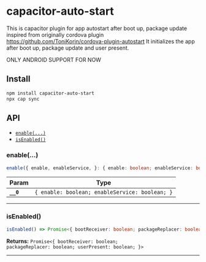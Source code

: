 # capacitor-auto-start

This is capacitor plugin for app autostart after boot up, package update inspired from originally cordova plugin https://github.com/ToniKorin/cordova-plugin-autostart
It initializes the app after boot up, package update and user present.

ONLY ANDROID SUPPORT FOR NOW

## Install

```bash
npm install capacitor-auto-start
npx cap sync
```

## API

<docgen-index>

* [`enable(...)`](#enable)
* [`isEnabled()`](#isenabled)

</docgen-index>

<docgen-api>
<!--Update the source file JSDoc comments and rerun docgen to update the docs below-->

### enable(...)

```typescript
enable({ enable, enableService, }: { enable: boolean; enableService: boolean; }) => Promise<void>
```

| Param     | Type                                                      |
| --------- | --------------------------------------------------------- |
| **`__0`** | <code>{ enable: boolean; enableService: boolean; }</code> |

--------------------


### isEnabled()

```typescript
isEnabled() => Promise<{ bootReceiver: boolean; packageReplacer: boolean; userPresent: boolean; }>
```

**Returns:** <code>Promise&lt;{ bootReceiver: boolean; packageReplacer: boolean; userPresent: boolean; }&gt;</code>

--------------------

</docgen-api>
